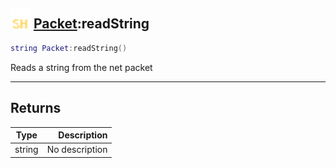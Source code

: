 ## <img src="../../.gitbook/assets/shared.png" width="32" height="32" /> [Packet](../packet/README.md):readString

```lua
string Packet:readString()
```

Reads a string from the net packet

-----------------
## Returns

| Type   | Description |
| ------ | ----------: |
| string | No description |
